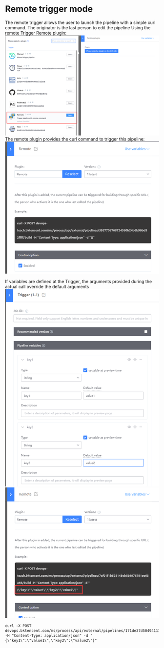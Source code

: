 # Remote trigger mode
The remote trigger allows the user to launch the pipeline with a simple curl command. The originator is the last person to edit the pipeline
Using the remote Trigger Remote plugin:
![Remote Trigger plugin](../../../.gitbook/assets/image-trigger-remote-plugin.png)
The remote plugin provides the curl command to trigger this pipeline:
![curl command](../../../.gitbook/assets/image-trigger-remote-url.png)

If variables are defined at the Trigger, the arguments provided during the actual call override the default arguments
![Define trigger variable](../../../.gitbook/assets/image-trigger-remote-vars.png)
![Default parameter](../../../.gitbook/assets/image-trigger-remote-vars-url.png)

```
curl -X POST devops.bktencent.com/ms/process/api/external/pipelines/171de37d50494111ae03a9b8c291f9b1/build -H "Content-Type: application/json" -d "{\"key1\":\"value1\",\"key2\":\"value2\"}"
```
